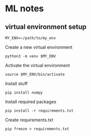 # ML notes


## virtual environment setup

```
MY_ENV=~/path/to/my_env
```

Create a new virtual environment
```
python3 -m venv $MY_ENV
```

Activate the virtual environment
```
source $MY_ENV/bin/activate
```

Install stuff
```
pip install numpy
```

Install required packages
```
pip install -r requirements.txt
```

Create requirements.txt
```
pip freeze > requirements.txt
```


